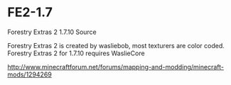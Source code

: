 FE2-1.7
=======

Forestry Extras 2 1.7.10 Source

Forestry Extras 2 is created by wasliebob, most texturers are color coded.
Forestry Extras 2 for 1.7.10 requires WaslieCore

http://www.minecraftforum.net/forums/mapping-and-modding/minecraft-mods/1294269
